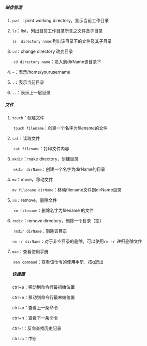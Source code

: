 ##### 磁盘管理

1. `pwd `：print working directory，显示当前工作目录

2. `ls`：list，列出目前工作目录所含之文件及子目录

   ​	`ls  directory name`:列出该目录下的文件及其子目录

3. `cd`：change directory 改变目录

   ​	`cd directory name`：进入到dirName该目录下

4. `~`：表示/home/yourusername

5. `.`：表示当前目录

6. `..`：表示上一层目录

##### 文件

1. `touch`：创建文件

   ​	`touch filename`：创建一个名字为filename的文件

2. `cat`：读取文件

   ​	`cat filename`：打印文件内容

3. `mkdir`：make directory，创建目录

   ​	`mkdir dirName`：创建一个名字为dirName的目录

4. `mv`：move，移动文件

   ​	`mv filename dirName`：移动filename文件到dirName目录

5. `rm`：remove，删除文件

   ​	`rm filename`：删除名字为filename 的文件

6. `rmdir`：remove directory，删除一个目录（空）

   ​	`rmdir dirName`：删除该目录

   ​	`rm -r dirName`：对于非空目录的删除，可以使用`rm -r `递归删除文件

7. `man`：查看使用手册

   ​	`man command`：查看该命令的使用手册，按q退出

   ##### 快捷键

   ctrl+a：移动到命令行最初始位置

   ctrl+e：移动到命令行最末端位置

   ctrl+p：查看上一条命令

   ctrl+n：查看下一条命令

   ctrl+r：反向查找历史记录

   ctrl+c：中断